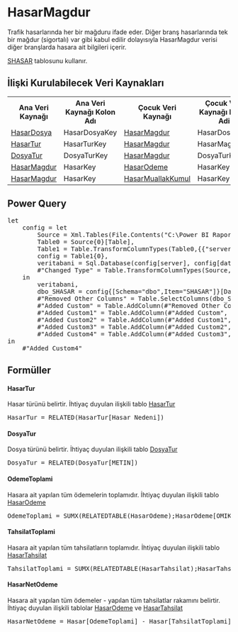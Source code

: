 <h1>HasarMagdur</h1>
Trafik hasarlarında her bir mağduru ifade eder. Diğer branş hasarlarında tek bir mağdur (sigortalı) var gibi kabul edilir dolayısıyla HasarMagdur verisi diğer branşlarda hasara ait bilgileri içerir.

<a href="../Tablolar/SHASAR.md">SHASAR</a> tablosunu kullanır.

<h2>İlişki Kurulabilecek Veri Kaynakları</h2>
<table>
<tr>
<th>Ana Veri Kaynağı</th>
<th>Ana Veri Kaynağı Kolon Adı</th>
<th>Çocuk Veri Kaynağı</th>
<th>Çocuk Veri Kaynağı Kolon Adi</th>
</tr>
<tr>
<td><a href="../VeriKaynaklari/HasarDosya.md">HasarDosya</a></td>
<td>HasarDosyaKey</td>
<td><a href="../VeriKaynaklari/HasarMagdur.md">HasarMagdur</a></td>
<td>HasarDosyaKey</td>
</tr>
<tr>
<td><a href="../VeriKaynaklari/HasarTur.md">HasarTur</a></td>
<td>HasarTurKey</td>
<td><a href="../VeriKaynaklari/HasarMagdur.md">HasarMagdur</a></td>
<td>HasarMagdur</td>
</tr>
<tr>
<td><a href="../VeriKaynaklari/DosyaTur.md">DosyaTur</a></td>
<td>DosyaTurKey</td>
<td><a href="../VeriKaynaklari/HasarMagdur.md">HasarMagdur</a></td>
<td>DosyaTurKey</td>
</tr>
<tr>
<td><a href="../VeriKaynaklari/HasarMagdur.md">HasarMagdur</a></td>
<td>HasarKey</td>
<td><a href="../VeriKaynaklari/HasarOdeme.md">HasarOdeme</a></td>
<td>HasarKey</td>
</tr>
<tr>
<td><a href="../VeriKaynaklari/HasarMagdur.md">HasarMagdur</a></td>
<td>HasarKey</td>
<td><a href="../VeriKaynaklari/HasarMuallakKumul.md">HasarMuallakKumul</a></td>
<td>HasarKey</td>
</tr>

</table>


<h2>Power Query</h2>
<pre>
let
    config = let
        Source = Xml.Tables(File.Contents("C:\Power BI Raporlar\config.xml")),
        Table0 = Source{0}[Table],
        Table1 = Table.TransformColumnTypes(Table0,{{"server", type text}, {"database", type text}}),
        config = Table1{0},
        veritabani = Sql.Database(config[server], config[database]),
        #"Changed Type" = Table.TransformColumnTypes(Source,{{"server", type text}, {"database", type text}})
    in
        veritabani,
        dbo_SHASAR = config{[Schema="dbo",Item="SHASAR"]}[Data],
        #"Removed Other Columns" = Table.SelectColumns(dbo_SHASAR,{"HYIL", "HACENTA", "HBRANS", "HPOLICE_NO", "HTECDIT_NO", "HKOD", "HILKODU", "HDOSYA_NO", "HHTARIH", "HTURU", "HIHBAR_TAR", "HIHBAR_SAA", "HDURUM", "HKAPANIS", "FHASNO", "FDOSYATUR", "BOLGEKODU", "FUW_YEAR", "HZEYL_NO"}),
        #"Added Custom" = Table.AddColumn(#"Removed Other Columns", "PoliceKey", each [HACENTA]&"_"&[HBRANS]&"_"&[HPOLICE_NO]&"_"&[HTECDIT_NO]&"_"&[HZEYL_NO]),
        #"Added Custom1" = Table.AddColumn(#"Added Custom", "HasarKey", each [HKOD]&"_"&[HILKODU]&"_"&[HDOSYA_NO]&"_"&[FHASNO]),
        #"Added Custom2" = Table.AddColumn(#"Added Custom1", "HasarTurKey", each "HasarTuru_"&[HKOD]&"_"&[HTURU]),
        #"Added Custom3" = Table.AddColumn(#"Added Custom2", "DosyaTurKey", each "DosyaTuru_"&[HKOD]&"_"+[FDOSYATUR]),
        #"Added Custom4" = Table.AddColumn(#"Added Custom3", "HasarDosyaKey", each [HKOD]&"_"&[HILKODU]&"_"&[HDOSYA_NO]) 
in
    #"Added Custom4"
</pre>

<h2>Formüller</h2>

<h4>HasarTur</h4>
Hasar türünü belirtir. İhtiyaç duyulan ilişkili tablo <a href="../VeriKaynaklari/HasarTur.md">HasarTur</a>
<pre>HasarTur = RELATED(HasarTur[Hasar Nedeni])</pre>


<h4>DosyaTur</h4>
Dosya türünü belirtir. İhtiyaç duyulan ilişkili tablo <a href="../VeriKaynaklari/DosyaTur.md">DosyaTur</a>
<pre>DosyaTur = RELATED(DosyaTur[METIN])</pre>

<h4>OdemeToplami</h4>
Hasara ait yapılan tüm ödemelerin toplamıdır. İhtiyaç duyulan ilişkili tablo <a href="../VeriKaynaklari/HasarOdeme.md">HasarOdeme</a>
<pre>OdemeToplami = SUMX(RELATEDTABLE(HasarOdeme);HasarOdeme[OMIKTARI])</pre>

<h4>TahsilatToplami</h4>
Hasara ait yapılan tüm tahsilatların toplamıdır. İhtiyaç duyulan ilişkili tablo <a href="../VeriKaynaklari/HasarTahsilat.md">HasarTahsilat</a>
<pre>TahsilatToplami = SUMX(RELATEDTABLE(HasarTahsilat);HasarTahsilat[OMIKTARI])</pre>

<h4>HasarNetOdeme</h4>
Hasara ait yapılan tüm ödemeler - yapılan tüm tahsilatlar rakamını belirtir. İhtiyaç duyulan ilişkili tablolar <a href="../VeriKaynaklari/HasarOdeme.md">HasarOdeme</a> ve <a href="../VeriKaynaklari/HasarTahsilat.md">HasarTahsilat</a>
<pre>HasarNetOdeme = Hasar[OdemeToplami] - Hasar[TahsilatToplami]</pre>


